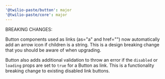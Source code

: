 ```yaml
---
'@twilio-paste/button': major
'@twilio-paste/core': major
---
```


BREAKING CHANGES:

Button components used as links (as="a" and href="") now automatically add an arrow icon if children is a string. This is a design breaking change that you should be aware of when upgrading.

Button also adds additional validation to throw an error if the `disabled` or `loading` props are set to `true` for a Button as link. This is a functionality breaking change to existing disabled link buttons.
